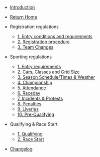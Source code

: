 - [Introduction](/#introduction)

- <a href="/" target="_self">Return Home</a>

- Registration regulations
    - [1. Entry conditions and requirements](registration/requirements.md)
    - [2. Registration procedure](registration/procedure.md)
    - [3. Team Changes](registration/changes.md)

- Sporting regulations
    - [1. Entry requirements](sporting/requirements.md)
    - [2. Cars, Classes and Grid Size](sporting/carsandclasses.md)
    - [3. Season Schedule/Times & Weather](sporting/schedule.md)
    - [4. Championship](sporting/championship.md)
    - [5. Attendance](sporting/attendance.md)
    - [6. Raceday](sporting/raceday.md)
    - [7. Incidents & Protests](sporting/incidents.md)
    - [8. Penalties](sporting/penalties.md)
    - [9. Liveries](sporting/paints.md)
    - [10. Pre-Qualifying](sporting/prequalifying.md)

- Qualifying & Race Start
    - [1. Qualifying](qualifyingracestart/qualifying.md)
    - [2. Race Start](qualifyingracestart/racestart.md)

- [Changelog](changelog.md)
